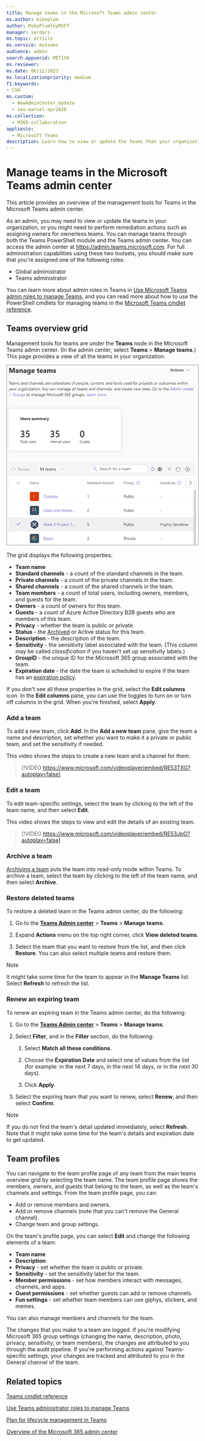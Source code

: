 ```yaml
---
title: Manage teams in the Microsoft Teams admin center
ms.author: mikeplum
author: MikePlumleyMSFT
manager: serdars
ms.topic: article
ms.service: msteams
audience: admin
search.appverid: MET150
ms.reviewer: 
ms.date: 06/12/2023
ms.localizationpriority: medium
f1.keywords:
- CSH
ms.custom: 
  - NewAdminCenter_Update
  - seo-marvel-apr2020
ms.collection: 
  - M365-collaboration
appliesto: 
  - Microsoft Teams
description: Learn how to view or update the teams that your organization has set up for collaboration in the Microsoft Teams admin center.
---
```


# Manage teams in the Microsoft Teams admin center

This article provides an overview of the management tools for Teams in the Microsoft Teams admin center.

As an admin, you may need to view or update the teams in your organization, or you might need to perform remediation actions such as assigning owners for ownerless teams. You can manage teams through both the Teams PowerShell module and the Teams admin center. You can access the admin center at <a href="https://admin.teams.microsoft.com" target="_blank">https://admin.teams.microsoft.com</a>. For full administration capabilities using these two toolsets, you should make sure that you're assigned one of the following roles:

- Global administrator
- Teams administrator

You can learn more about admin roles in Teams in [Use Microsoft Teams admin roles to manage Teams](using-admin-roles.md), and you can read more about how to use the PowerShell cmdlets for managing teams in the [Microsoft Teams cmdlet reference](/powershell/teams/).

## Teams overview grid

Management tools for teams are under the **Teams** node in the Microsoft Teams admin center. (In the admin center, select **Teams** > **Manage teams**.) This page provides a view of all the teams in your organization.

![Screenshot of the Teams overview grid.](media/manage-teams-in-modern-portal-grid.png)  

The grid displays the following properties:

- **Team name**
- **Standard channels** - a count of the standard channels in the team.
- **Private channels** - a count of the private channels in the team.
- **Shared channels** - a count of the shared channels in the team.
- **Team members** - a count of total users, including owners, members, and guests for the team.
- **Owners** - a count of owners for this team.
- **Guests** - a count of Azure Active Directory B2B guests who are members of this team.
- **Privacy** - whether the team is public or private.
- **Status** - the [Archived](https://support.office.com/article/dc161cfd-b328-440f-974b-5da5bd98b5a7) or Active status for this team.
- **Description** - the description of the team.
- **Sensitivity** - the sensitivity label associated with the team. (This column may be called *classification* if you haven't set up sensitivity labels.)
- **GroupID** - the unique ID for the Microsoft 365 group associated with the team.
- **Expiration date** - the date the team is scheduled to expire if the team has an [expiration policy](/microsoft-365/solutions/microsoft-365-groups-expiration-policy).

If you don't see all these properties in the grid, select the **Edit columns** icon. In the **Edit columns** pane, you can use the toggles to turn on or turn off columns in the grid. When you're finished, select **Apply**.

### Add a team

To add a new team, click **Add**. In the **Add a new team** pane, give the team a name and description, set whether you want to make it a private or public team, and set the sensitivity if needed.

This video shows the steps to create a new team and a channel for them.

> [!VIDEO https://www.microsoft.com/videoplayer/embed/RE53TXG?autoplay=false]

### Edit a team

To edit team-specific settings, select the team by clicking to the left of the team name, and then select **Edit**.

This video shows the steps to view and edit the details of an existing team.

> [!VIDEO https://www.microsoft.com/videoplayer/embed/RE53JpG?autoplay=false]

### Archive a team

[Archiving a team](archive-or-delete-a-team.md) puts the team into read-only mode within Teams. To archive a team, select the team by clicking to the left of the team name, and then select **Archive**.

### Restore deleted teams

To restore a deleted team in the Teams admin center, do the following:

 1. Go to the **[Teams Admin center](https://admin.teams.microsoft.com/)** > **Teams** > **Manage teams**.
 
 2. Expand **Actions** menu on the top right corner, click **View deleted teams**.
  
 3. Select the team that you want to restore from the list, and then click **Restore**. You can also select multiple teams and restore them.
 
 > [!NOTE]
 > It might take some time for the team to appear in the **Manage Teams** list. Select **Refresh** to refresh the list.

### Renew an expiring team

To renew an expiring team in the Teams admin center, do the following:

 1. Go to the **[Teams Admin center](https://admin.teams.microsoft.com/)** > **Teams** > **Manage teams**.
 
 2. Select **Filter**, and in the **Filter** section, do the following:
 
     1. Select **Match all these conditions**. 
     
     2. Choose the **Expiration Date** and select one of values from the list (for example: in the next 7 days, in the next 14 days, or in the next 30 days).
     
     3. Click **Apply**.
 
 4. Select the expiring team that you want to renew, select **Renew**, and then select **Confirm**.

 > [!NOTE]
 > If you do not find the team's detail updated immediately, select **Refresh**. Note that it might take some time for the team's details and expiration date to get updated.

## Team profiles

You can navigate to the team profile page of any team from the main teams overview grid by selecting  the team name. The team profile page shows the members, owners, and guests that belong to the team, as well as the team's channels and settings. From the team profile page, you can:

- Add or remove members and owners.
- Add or remove channels (note that you can't remove the General channel).
- Change team and group settings.
 
On the team's profile page, you can select **Edit** and change the following elements of a team:

- **Team name**
- **Description**
- **Privacy** - set whether the team is public or private.
- **Sensitivity** - set the sensitivity label for the team.
- **Member permissions** - set how members interact with messages, channels, and apps.
- **Guest permissions** - set whether guests can add or remove channels.
- **Fun settings** - set whether team members can use giphys, stickers, and memes.

You can also manage members and channels for the team.

The changes that you make to a team are logged. If you're modifying Microsoft 365 group settings (changing the name, description, photo, privacy, sensitivity, or team members), the changes are attributed to you through the audit pipeline. If you're performing actions against Teams-specific settings, your changes are tracked and attributed to you in the General channel of the team.

## Related topics

[Teams cmdlet reference](/powershell/teams/)  

[Use Teams administrator roles to manage Teams](using-admin-roles.md)

[Plan for lifecycle management in Teams](plan-teams-lifecycle.md)

[Overview of the Microsoft 365 admin center](/microsoft-365/admin/admin-overview/admin-center-overview)
